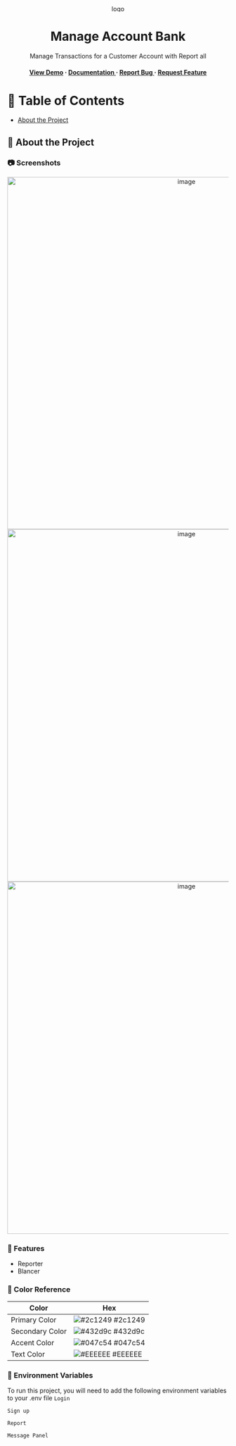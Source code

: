 <div align='center'>

<img src=https://d6xcmfyh68wv8.cloudfront.net/blog-content/uploads/2023/02/Current-Account.jpg alt="logo" width=30 height=15 />

<h1>Manage Account Bank</h1>
<p>Manage Transactions for a Customer Account with Report all</p>

<h4> <a href=T>View Demo</a> <span> · </span> <a href="https://github.com/KTajerbashi/Accounting/blob/master/README.md"> Documentation </a> <span> · </span> <a href="https://github.com/KTajerbashi/Accounting/issues"> Report Bug </a> <span> · </span> <a href="https://github.com/KTajerbashi/Accounting/issues"> Request Feature </a> </h4>


</div>

# :notebook_with_decorative_cover: Table of Contents

- [About the Project](#star2-about-the-project)


## :star2: About the Project

### :camera: Screenshots
<div align="center"> <a href="T"><img src="Create Update Delete Read Each Section" alt='image' width='800'/></a> </div>
<div align="center"> <a href="T"><img src="Transaction Controller" alt='image' width='800'/></a> </div>
<div align="center"> <a href="T"><img src="Blance Controller" alt='image' width='800'/></a> </div>



### :dart: Features
- Reporter
- Blancer


### :art: Color Reference
| Color | Hex |
| --------------- | ---------------------------------------------------------------- |
| Primary Color | ![#2c1249](https://via.placeholder.com/10/2c1249?text=+) #2c1249 |
| Secondary Color | ![#432d9c](https://via.placeholder.com/10/432d9c?text=+) #432d9c |
| Accent Color | ![#047c54](https://via.placeholder.com/10/047c54?text=+) #047c54 |
| Text Color | ![#EEEEEE](https://via.placeholder.com/10/EEEEEE?text=+) #EEEEEE |

### :key: Environment Variables
To run this project, you will need to add the following environment variables to your .env file
`Login`

`Sign up`

`Report`

`Message Panel`
